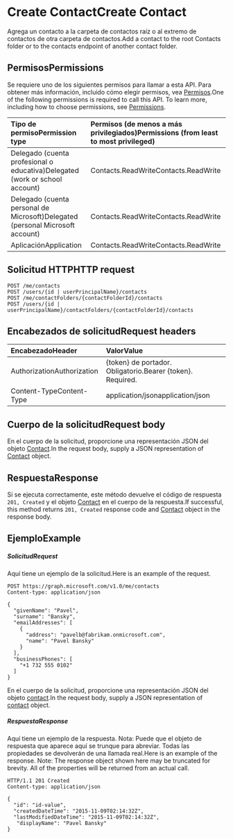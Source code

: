 # <a name="create-contact"></a><span data-ttu-id="9af35-101">Create Contact</span><span class="sxs-lookup"><span data-stu-id="9af35-101">Create Contact</span></span>

<span data-ttu-id="9af35-102">Agrega un contacto a la carpeta de contactos raíz o al extremo de contactos de otra carpeta de contactos.</span><span class="sxs-lookup"><span data-stu-id="9af35-102">Add a contact to the root Contacts folder or to the contacts endpoint of another contact folder.</span></span>
## <a name="permissions"></a><span data-ttu-id="9af35-103">Permisos</span><span class="sxs-lookup"><span data-stu-id="9af35-103">Permissions</span></span>
<span data-ttu-id="9af35-p101">Se requiere uno de los siguientes permisos para llamar a esta API. Para obtener más información, incluido cómo elegir permisos, vea [Permisos](../../../concepts/permissions_reference.md).</span><span class="sxs-lookup"><span data-stu-id="9af35-p101">One of the following permissions is required to call this API. To learn more, including how to choose permissions, see [Permissions](../../../concepts/permissions_reference.md).</span></span>

|<span data-ttu-id="9af35-106">Tipo de permiso</span><span class="sxs-lookup"><span data-stu-id="9af35-106">Permission type</span></span>      | <span data-ttu-id="9af35-107">Permisos (de menos a más privilegiados)</span><span class="sxs-lookup"><span data-stu-id="9af35-107">Permissions (from least to most privileged)</span></span>              | 
|:--------------------|:---------------------------------------------------------| 
|<span data-ttu-id="9af35-108">Delegado (cuenta profesional o educativa)</span><span class="sxs-lookup"><span data-stu-id="9af35-108">Delegated (work or school account)</span></span> | <span data-ttu-id="9af35-109">Contacts.ReadWrite</span><span class="sxs-lookup"><span data-stu-id="9af35-109">Contacts.ReadWrite</span></span>    | 
|<span data-ttu-id="9af35-110">Delegado (cuenta personal de Microsoft)</span><span class="sxs-lookup"><span data-stu-id="9af35-110">Delegated (personal Microsoft account)</span></span> | <span data-ttu-id="9af35-111">Contacts.ReadWrite</span><span class="sxs-lookup"><span data-stu-id="9af35-111">Contacts.ReadWrite</span></span>    | 
|<span data-ttu-id="9af35-112">Aplicación</span><span class="sxs-lookup"><span data-stu-id="9af35-112">Application</span></span> | <span data-ttu-id="9af35-113">Contacts.ReadWrite</span><span class="sxs-lookup"><span data-stu-id="9af35-113">Contacts.ReadWrite</span></span> | 

## <a name="http-request"></a><span data-ttu-id="9af35-114">Solicitud HTTP</span><span class="sxs-lookup"><span data-stu-id="9af35-114">HTTP request</span></span>
<!-- { "blockType": "ignored" } -->
```http
POST /me/contacts
POST /users/{id | userPrincipalName}/contacts
POST /me/contactFolders/{contactFolderId}/contacts
POST /users/{id | userPrincipalName}/contactFolders/{contactFolderId}/contacts
```
## <a name="request-headers"></a><span data-ttu-id="9af35-115">Encabezados de solicitud</span><span class="sxs-lookup"><span data-stu-id="9af35-115">Request headers</span></span>
| <span data-ttu-id="9af35-116">Encabezado</span><span class="sxs-lookup"><span data-stu-id="9af35-116">Header</span></span>       | <span data-ttu-id="9af35-117">Valor</span><span class="sxs-lookup"><span data-stu-id="9af35-117">Value</span></span> |
|:---------------|:--------|
| <span data-ttu-id="9af35-118">Authorization</span><span class="sxs-lookup"><span data-stu-id="9af35-118">Authorization</span></span>  | <span data-ttu-id="9af35-p102">{token} de portador. Obligatorio.</span><span class="sxs-lookup"><span data-stu-id="9af35-p102">Bearer {token}. Required.</span></span>  |
| <span data-ttu-id="9af35-121">Content-Type</span><span class="sxs-lookup"><span data-stu-id="9af35-121">Content-Type</span></span>  | <span data-ttu-id="9af35-122">application/json</span><span class="sxs-lookup"><span data-stu-id="9af35-122">application/json</span></span>  |

## <a name="request-body"></a><span data-ttu-id="9af35-123">Cuerpo de la solicitud</span><span class="sxs-lookup"><span data-stu-id="9af35-123">Request body</span></span>
<span data-ttu-id="9af35-124">En el cuerpo de la solicitud, proporcione una representación JSON del objeto [Contact](../resources/contact.md).</span><span class="sxs-lookup"><span data-stu-id="9af35-124">In the request body, supply a JSON representation of [Contact](../resources/contact.md) object.</span></span>

## <a name="response"></a><span data-ttu-id="9af35-125">Respuesta</span><span class="sxs-lookup"><span data-stu-id="9af35-125">Response</span></span>

<span data-ttu-id="9af35-126">Si se ejecuta correctamente, este método devuelve el código de respuesta `201, Created` y el objeto [Contact](../resources/contact.md) en el cuerpo de la respuesta.</span><span class="sxs-lookup"><span data-stu-id="9af35-126">If successful, this method returns `201, Created` response code and [Contact](../resources/contact.md) object in the response body.</span></span>

## <a name="example"></a><span data-ttu-id="9af35-127">Ejemplo</span><span class="sxs-lookup"><span data-stu-id="9af35-127">Example</span></span>
##### <a name="request"></a><span data-ttu-id="9af35-128">Solicitud</span><span class="sxs-lookup"><span data-stu-id="9af35-128">Request</span></span>
<span data-ttu-id="9af35-129">Aquí tiene un ejemplo de la solicitud.</span><span class="sxs-lookup"><span data-stu-id="9af35-129">Here is an example of the request.</span></span>
<!-- {
  "blockType": "request",
  "name": "create_contact_from_user"
}-->
```http
POST https://graph.microsoft.com/v1.0/me/contacts
Content-type: application/json

{
  "givenName": "Pavel",
  "surname": "Bansky",
  "emailAddresses": [
    {
      "address": "pavelb@fabrikam.onmicrosoft.com",
      "name": "Pavel Bansky"
    }
  ],
  "businessPhones": [
    "+1 732 555 0102"
  ]
}
```
<span data-ttu-id="9af35-130">En el cuerpo de la solicitud, proporcione una representación JSON del objeto [contact](../resources/contact.md).</span><span class="sxs-lookup"><span data-stu-id="9af35-130">In the request body, supply a JSON representation of [contact](../resources/contact.md) object.</span></span>

##### <a name="response"></a><span data-ttu-id="9af35-131">Respuesta</span><span class="sxs-lookup"><span data-stu-id="9af35-131">Response</span></span>
<span data-ttu-id="9af35-p103">Aquí tiene un ejemplo de la respuesta. Nota: Puede que el objeto de respuesta que aparece aquí se trunque para abreviar. Todas las propiedades se devolverán de una llamada real.</span><span class="sxs-lookup"><span data-stu-id="9af35-p103">Here is an example of the response. Note: The response object shown here may be truncated for brevity. All of the properties will be returned from an actual call.</span></span>
<!-- {
  "blockType": "response",
  "truncated": true,
  "@odata.type": "microsoft.graph.contact"
} -->
```http
HTTP/1.1 201 Created
Content-type: application/json

{
  "id": "id-value",
  "createdDateTime": "2015-11-09T02:14:32Z",
  "lastModifiedDateTime": "2015-11-09T02:14:32Z",
   "displayName": "Pavel Bansky"
}
```

<!-- uuid: 8fcb5dbc-d5aa-4681-8e31-b001d5168d79
2015-10-25 14:57:30 UTC -->
<!-- {
  "type": "#page.annotation",
  "description": "Create Contact",
  "keywords": "",
  "section": "documentation",
  "tocPath": ""
}-->
